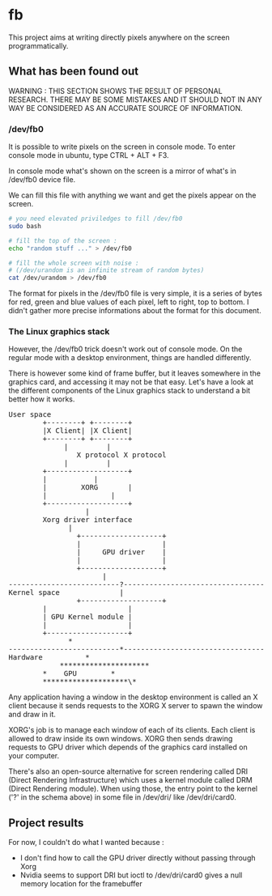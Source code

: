 # fb

This project aims at writing directly pixels anywhere on the screen
programmatically.

## What has been found out

WARNING : THIS SECTION SHOWS THE RESULT OF PERSONAL RESEARCH. THERE MAY BE SOME
MISTAKES AND IT SHOULD NOT IN ANY WAY BE CONSIDERED AS AN ACCURATE SOURCE OF
INFORMATION.

### /dev/fb0
It is possible to write pixels on the screen in console mode. To enter console
mode in ubuntu, type CTRL + ALT + F3.

In console mode what's shown on the screen is a mirror of what's in /dev/fb0
device file. 

We can fill this file with anything we want and get the pixels appear on the
screen.

```bash
# you need elevated priviledges to fill /dev/fb0
sudo bash

# fill the top of the screen :
echo "random stuff ..." > /dev/fb0 

# fill the whole screen with noise :
# (/dev/urandom is an infinite stream of random bytes)
cat /dev/urandom > /dev/fb0 
```

The format for pixels in the /dev/fb0 file is very simple, it is a series of
bytes for red, green and blue values of each pixel, left to right, top to
bottom. I didn't gather more precise informations about the format for this
document.

### The Linux graphics stack
However, the /dev/fb0 trick doesn't work out of console mode. On the regular
mode with a desktop environment, things are handled differently.

There is however some kind of frame buffer, but it leaves somewhere in the
graphics card, and accessing it may not be that easy. Let's have a look at the
different components of the Linux graphics stack to understand a bit better how
it works.


<pre>
User space
		+--------+ +--------+
		|X Client| |X Client|
		+--------+ +--------+
		     |	       |
                X protocol X protocol
		     |         |
		+-------------------+
		|		    |
		|     	 XORG  	    |
		|        	    |
		+-------------------+
		          |
		Xorg driver interface
			  |
                +-------------------+
                |                   |
                |     GPU driver    |
                |                   |
                +-------------------+
	                  |
--------------------------?-----------------------------------------------------
Kernel space              |
                +-------------------+
		|                   |
		| GPU Kernel module |
		|                   |
		+-------------------+
			  *		
--------------------------*-----------------------------------------------------
Hardware		  *
	        *********************
		*	 GPU	    *
		********************\*
</pre>

Any application having a window in the desktop environment is called an X client
because it sends requests to the XORG X server to spawn the window and draw in
it. 

XORG's job is to manage each window of each of its clients. Each client is
allowed to draw inside its own windows. XORG then sends drawing requests to GPU
driver which depends of the graphics card installed on your computer. 

There's also an open-source alternative for screen rendering called DRI
(Direct Rendering Infrastructure) which uses a kernel module called DRM
(Direct Rendering module). When using those, the entry point to the kernel
('?' in the schema above) in some file in /dev/dri/ like /dev/dri/card0.

## Project results
For now, I couldn't do what I wanted because :
- I don't find how to call the GPU driver directly without passing through Xorg
- Nvidia seems to support DRI but ioctl to /dev/dri/card0 gives a null memory
location for the framebuffer



